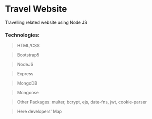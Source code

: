 # Travel Website

Travelling related website using Node JS

### Technologies:

> HTML/CSS

> Bootstrap5

> NodeJS

> Express

> MongoDB

> Mongoose

> Other Packages: multer, bcrypt, ejs, date-fns, jwt, cookie-parser

> Here developers' Map
